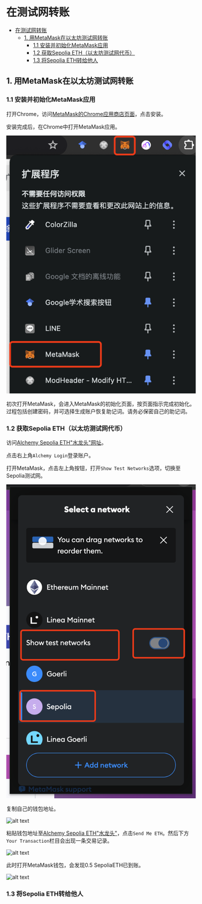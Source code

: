# 在测试网转账

- [在测试网转账](#在测试网转账)
  - [1. 用MetaMask在以太坊测试网转账](#1-用metamask在以太坊测试网转账)
    - [1.1 安装并初始化MetaMask应用](#11-安装并初始化metamask应用)
    - [1.2 获取Sepolia ETH（以太坊测试网代币）](#12-获取sepolia-eth以太坊测试网代币)
    - [1.3 将Sepolia ETH转给他人](#13-将sepolia-eth转给他人)


## 1. 用MetaMask在以太坊测试网转账

### 1.1 安装并初始化MetaMask应用

打开Chrome，访问[MetaMask的Chrome应用商店页面](https://chromewebstore.google.com/detail/metamask/nkbihfbeogaeaoehlefnkodbefgpgknn?hl=zh-CN&utm_source=ext_sidebar)，点击安装。

安装完成后，在Chrome中打开MetaMask应用。

![open_metamask.png](./image/open_metamask.png)

初次打开MetaMask，会进入MetaMask的初始化页面，按页面指示完成初始化。过程包括创建密码，并可选择生成账户恢复助记词。请务必保密自己的助记词。


### 1.2 获取Sepolia ETH（以太坊测试网代币）

访问[Alchemy Sepolia ETH"水龙头"网址](https://www.alchemy.com/faucets/ethereum-sepolia)。

点击右上角`Alchemy Login`登录账户。


打开MetaMask，点击左上角按钮，打开`Show Test Networks`选项，切换至Sepolia测试网。

![select_sepolia_in_metamask.png](./image/select_sepolia_in_metamask.png)


复制自己的钱包地址。


![alt text](image.png)

粘贴钱包地址至[Alchemy Sepolia ETH"水龙头"](https://www.alchemy.com/faucets/ethereum-sepolia)，点击`Send Me ETH`。然后下方`Your Transaction`栏目会出现一条交易记录。


![alt text](image-1.png)

此时打开MetaMask钱包，会发现0.5 SepoliaETH已到账。

![alt text](image-2.png)


### 1.3 将Sepolia ETH转给他人

